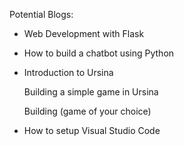 Potential Blogs:
* Web Development with Flask

* How to build a chatbot using Python

* Introduction to Ursina

    Building a simple game in Ursina
    
    Building (game of your choice)

* How to setup Visual Studio Code